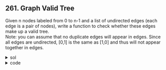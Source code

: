 ## 261. Graph Valid Tree
Given n nodes labeled from 0 to n-1 and a list of undirected edges (each edge is a pair of nodes), write a function to check whether these edges make up a valid tree.  
Note: you can assume that no duplicate edges will appear in edges. Since all edges are undirected, [0,1] is the same as [1,0] and thus will not appear together in edges. 

<details><summary>sol</summary>
<p>
### tree - acyclic + connected. union find. merge one's root under the other's root. check the number of edges at the end(for connected). time=O(n^2), space=O(n)
</p></details>

<details><summary>code</summary>
<p>

```python
class Solution:
    def validTree(self, n: int, edges: List[List[int]]) -> bool:
        parent = [-1] * n
        def find(p):
            return p if parent[p] == -1 else find(parent[p])
        for edge in edges:
            p0, p1 = find(edge[0]), find(edge[1])
            # check cycle
            if p0 == p1:
                return False
            parent[p1] = p0
        return len(edges) == n-1
```
</p></details>

